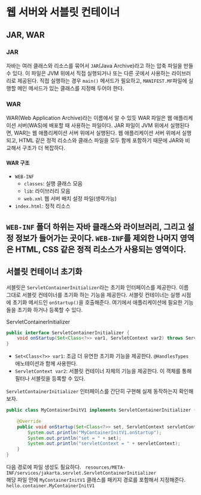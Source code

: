 # 웹 서버와 서블릿 컨테이너
## JAR, WAR
### JAR
자바는 여러 클래스와 리소스를 묶어서 `JAR`(Java Archive)라고 하는 압축 파일을 만들 수 있다.
이 파일은 JVM 위에서 직접 실행되거나 또는 다른 곳에서 사용하는 라이브러리로 제공된다.
직접 실행하는 경우 `main()` 메서드가 필요하고, `MANIFEST.MF`파일에 실행할 메인 메서드가 있는 클래스를 지정해 두어야 한다.

### WAR
WAR(Web Application Archive)라는 이름에서 알 수 있듯 WAR 파일은 웹 애플리케이션 서버(WAS)에 배포할 때 사용하는 파일이다.
JAR 파일이 JVM 위에서 실행된다면, WAR는 웹 애플리케이션 서버 위에서 실행된다.
웹 애플리케이션 서버 위에서 실행되고, HTML 같은 정적 리소스와 클래스 파일을 모두 함께 포함하기 때문에 JAR와 비교해서 구조가 더 복잡하다.

#### WAR 구조
* `WEB-INF`
  * `classes`: 실행 클래스 모음
  * `lib`: 라이브러리 모음
  * `web.xml` 웹 서버 배치 설정 파일(생략가능)
* `index.html`: 정적 리소스

`WEB-INF` 폴더 하위는 자바 클래스와 라이브러리, 그리고 설정 정보가 들어가는 곳이다.
`WEB-INF`를 제외한 나머지 영역은 HTML, CSS 같은 정적 리소스가 사용되는 영역이다.
---
## 서블릿 컨테이너 초기화
서블릿은 `ServletContainerInitializer`라는 초기화 인터페이스를 제공한다.
이름 그대로 서블릿 컨테이너를 초기화 하는 기능을 제공한다.
서블릿 컨테이너는 실행 시점에 초기화 메서드인 `onStartup()`을 호출해준다.
여기에서 애플리케이션에 필요한 기능들을 초기화 하거나 등록할 수 있다.

ServletContainerInitializer
```java
public interface ServletContainerInitializer {
    void onStartup(Set<Class<?>> var1, ServletContext var2) throws ServletException;
}
```
* `Set<Class<?>> var1`: 조금 더 유연한 초기화 기능을 제공한다. `@HandlesTypes` 애노테이션과 함께 사용한다.
* `ServletContext var2`: 서블릿 컨테이너 자체의 기능을 제공한다. 이 객체를 통해 필터나 서블릿을 등록할 수 있다.

`ServletContainerInitializer` 인터페이스를 간단히 구현해 실제 동작하는지 확인해보자.
```java
public class MyContainerInitV1 implements ServletContainerInitializer {
    
    @Override
    public void onStartup(Set<Class<?>> set, ServletContext servletContext) throws ServletException {
        System.out.println("MyContainerInitV1.onStartup");
        System.out.println("set = " + set);
        System.out.println("servletContext = " + servletContext);
    }
}
```
다음 경로에 파일 생성도 필요하다.
` resources/META-INF/services/jakarta.servlet.ServletContainerInitializer`   
해당 파일 안에 `MyContainerInitV1` 클래스를 패키지 경로를 포함해서 지정해준다.
`hello.container.MyContainerInitV1`
